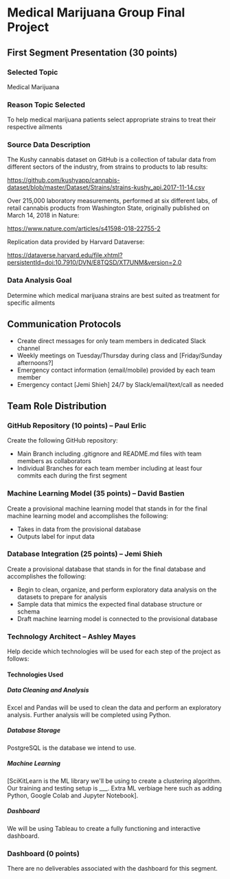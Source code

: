# Medical Marijuana Group Final Project

## First Segment Presentation (30 points)
### Selected Topic
Medical Marijuana
### Reason Topic Selected 
To help medical marijuana patients select appropriate strains to treat their respective ailments 
### Source Data Description
The Kushy cannabis dataset on GitHub is a collection of tabular data from different sectors of the industry, from strains to products to lab results: 

https://github.com/kushyapp/cannabis-dataset/blob/master/Dataset/Strains/strains-kushy_api.2017-11-14.csv

Over 215,000 laboratory measurements, performed at six different labs, of retail cannabis products from Washington State, originally published on March 14, 2018 in Nature:

https://www.nature.com/articles/s41598-018-22755-2

Replication data provided by Harvard Dataverse:

https://dataverse.harvard.edu/file.xhtml?persistentId=doi:10.7910/DVN/E8TQSD/XT7UNM&version=2.0

### Data Analysis Goal
Determine which medical marijuana strains are best suited as treatment for specific ailments

## Communication Protocols
* Create direct messages for only team members in dedicated Slack channel
* Weekly meetings on Tuesday/Thursday during class and [Friday/Sunday afternoons?] 
* Emergency contact information (email/mobile) provided by each team member
* Emergency contact [Jemi Shieh] 24/7 by Slack/email/text/call as needed

## Team Role Distribution
### GitHub Repository (10 points) – Paul Erlic
Create the following GitHub repository:
* Main Branch including .gitignore and README.md files with team members as collaborators
* Individual Branches for each team member including at least four commits each during the first segment

### Machine Learning Model (35 points) – David Bastien
Create a provisional machine learning model that stands in for the final machine learning model and accomplishes the following:
* Takes in data from the provisional database
* Outputs label for input data

### Database Integration (25 points) – Jemi Shieh
Create a provisional database that stands in for the final database and accomplishes the following:
* Begin to clean, organize, and perform exploratory data analysis on the datasets to prepare for analysis
* Sample data that mimics the expected final database structure or schema
* Draft machine learning model is connected to the provisional database

### Technology Architect – Ashley Mayes
Help decide which technologies will be used for each step of the project as follows:
#### Technologies Used
##### Data Cleaning and Analysis
Excel and Pandas will be used to clean the data and perform an exploratory analysis. Further analysis will be completed using Python.
##### Database Storage
PostgreSQL is the database we intend to use.
##### Machine Learning
[SciKitLearn is the ML library we'll be using to create a clustering algorithm. Our training and testing setup is ___. Extra ML verbiage here such as adding Python, Google Colab and Jupyter Notebook]. 
##### Dashboard
We will be using Tableau to create a fully functioning and interactive dashboard.

### Dashboard (0 points)
There are no deliverables associated with the dashboard for this segment.

